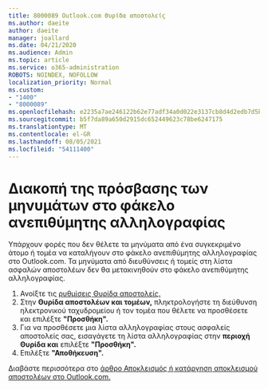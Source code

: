 ```yaml
---
title: 8000089 Outlook.com Θυρίδα αποστολείς
ms.author: daeite
author: daeite
manager: joallard
ms.date: 04/21/2020
ms.audience: Admin
ms.topic: article
ms.service: o365-administration
ROBOTS: NOINDEX, NOFOLLOW
localization_priority: Normal
ms.custom:
- "1400"
- "8000089"
ms.openlocfilehash: e2235a7ae246122b62e77adf34a0d022e3137cb8d4d2edb7d5b5db4d78bc42e9
ms.sourcegitcommit: b5f7da89a650d2915dc652449623c78be6247175
ms.translationtype: MT
ms.contentlocale: el-GR
ms.lasthandoff: 08/05/2021
ms.locfileid: "54111400"
---
```

# <a name="stop-messages-from-going-into-your-junk-email-folder"></a>Διακοπή της πρόσβασης των μηνυμάτων στο φάκελο ανεπιθύμητης αλληλογραφίας

Υπάρχουν φορές που δεν θέλετε τα μηνύματα από ένα συγκεκριμένο άτομο ή τομέα να καταλήγουν στο φάκελο ανεπιθύμητης αλληλογραφίας στο Outlook.com. Τα μηνύματα από διευθύνσεις ή τομείς στη λίστα ασφαλών αποστολέων δεν θα μετακινηθούν στο φάκελο ανεπιθύμητης αλληλογραφίας.

1. Ανοίξτε τις [ρυθμίσεις Θυρίδα αποστολείς.](https://go.microsoft.com/fwlink/?linkid=2035804)
2. Στην **Θυρίδα αποστολέων και τομέων,** πληκτρολογήστε τη διεύθυνση ηλεκτρονικού ταχυδρομείου ή τον τομέα που θέλετε να προσθέσετε και επιλέξτε **"Προσθήκη".**
3. Για να προσθέσετε μια λίστα αλληλογραφίας στους ασφαλείς αποστολείς σας, εισαγάγετε τη λίστα αλληλογραφίας στην **περιοχή Θυρίδα και** επιλέξτε **"Προσθήκη".**
4. Επιλέξτε **"Αποθήκευση".**

Διαβάστε περισσότερα στο [άρθρο Αποκλεισμός ή κατάργηση αποκλεισμού αποστολέων στο Outlook.com.](https://support.office.com/article/afba1c94-77bb-4f50-8b85-057cf52f4d5e?wt.mc_id=Office_Outlook_com_Alchemy)